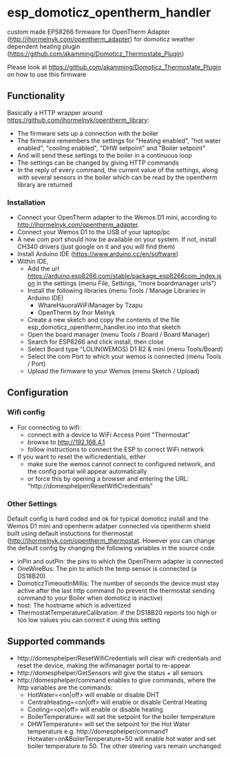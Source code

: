 # esp_domoticz_opentherm_handler
custom made EPS8266 firmware for OpenTherm Adapter (http://ihormelnyk.com/opentherm_adapter) for domoticz weather dependent heating plugin (https://github.com/akamming/Domoticz_Thermostate_Plugin)

Please look at https://github.com/akamming/Domoticz_Thermostate_Plugin on how to use this firmware

## Functionality
Basically a HTTP wrapper around https://github.com/ihormelnyk/opentherm_library:
- The firmware sets up a connection with the boiler
- The firmware remembers the settings for "Heating enabled", "hot water enabled", "cooling enabled", "DHW setpoint" and "Boiler setpoint"
- And will send these settings to the boiler in a continuous loop
- The settings can be changed by giving HTTP commands
- In the reply of every command, the current value of the settings, along with several sensors in the boiler which can be read by the opentherm library are returned

### Installation
- Connect your OpenTherm adapter to the Wemos D1 mini, according to http://ihormelnyk.com/opentherm_adapter. 
- Connect your Wemos D1 to the USB of your laptop/pc
- A new com port should now be available on your system. If not, install CH340 drivers (just google on it and you will find them) 
- Install Arduino IDE (https://www.arduino.cc/en/software)
- Within IDE, 
    - Add the url https://arduino.esp8266.com/stable/package_esp8266com_index.json  in the settings (menu File, Settings, "more boardmanager urls")
    - Install the following libraries (menu Tools / Manage Libraries in Arduino IDE)
        -  WhareHauoraWiFiManager by Tzapu
        -  OpenTherm by Ihor Melnyk
    - Create a new sketch and copy the contents of the file esp_domoticz_opentherm_handler.ino into that sketch
    - Open the board manager (menu Tools / Board / Board Manager)
    - Search for ESP8266 and click install, then close
    - Select Board type "LOLIN(WEMOS) D1 R2 & mini (menu Tools/Board)
    - Select the com Port to which your wemos is connected (menu Tools / Port)
    - Upload the firmware to your Wemos (menu Sketch / Upload)

 ## Configuration
 ### Wifi config 
 - For connecting to wifi:
      - connect with a device to WiFi Access Point "Thermostat"
      - browse to http://192.168.4.1
      - follow instructions to connect the ESP to correct WiFi network
 - If you want to reset the wificredentials, either
      - make sure the wemos cannot connect to configured network, and the config portal will appear automatically
      - or force this by opening a browser and entering the URL: "http://domesphelper/ResetWifiCredentials" 

 ### Other Settings
Default config is hard coded and ok for typical domoticz install and the Wemos D1 mini and openherm adatper connected via opentherm shield built using default instuctions for thermostat (http://ihormelnyk.com/opentherm_thermostat. However you can change the default config by changing the following variables in the source code
- inPin and outPin: the pins to which the OpenTherm adapter is connected
- OneWireBus: The pin to which the temp sensor is connected (a DS18B20)
- DomoticzTimeoutInMillis: The number of seconds the device must stay active after the last http command (to prevent the thermostat sending command to your Boiler when domoticz is inactive)
- host: The hostname which is advertized
- ThermostatTemperatureCalibration: if the DS18B20 reports too high or too low values you can correct it using this setting


## Supported commands
- http://domesphelper/ResetWifiCredentials will clear wifi credentials and reset the device, making the wifimanager portal to re-appear
- http://domesphelper/GetSensors will give the status + all sensors
- http://domesphelper/command enables to give commands, where the http variables are the commands:
    - HotWater=<on|off>  will enable or disable DHT
    - CentralHeating=<on|off> will enable or disable Central Heating
    - Cooling=<on|off> will enable or disable heating
    - BoilerTemperature=<desired temperature> will set the setpoint for the boiler temperature
    - DHWTemperature=<desired temperature> will set the setpoint for the Hot Water temperature
  e.g. http://domesphelper/command?Hotwater=on&BoilerTemperature=50 will enable hot water and set boiler temperature to 50. The other steering vars remain unchanged
  
  
